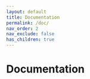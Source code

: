 ```yaml
---
layout: default
title: Documentation
permalink: /doc/
nav_order: 2
nav_exclude: false
has_children: true
---
```


# Documentation
